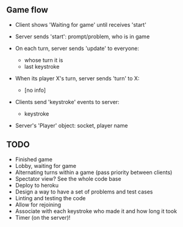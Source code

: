 ## Game flow
* Client shows 'Waiting for game' until receives 'start'
* Server sends 'start': prompt/problem, who is in game
* On each turn, server sends 'update' to everyone:
   * whose turn it is
   * last keystroke
* When its player X's turn, server sends 'turn' to X:
   * [no info]
* Clients send 'keystroke' events to server:
   * keystroke

* Server's 'Player' object: socket, player name

## TODO
* Finished game
* Lobby, waiting for game
* Alternating turns within a game (pass priority between clients)
* Spectator view? See the whole code base
* Deploy to heroku
* Design a way to have a set of problems and test cases
* Linting and testing the code
* Allow for rejoining
* Associate with each keystroke who made it and how long it took
* Timer (on the server)!
